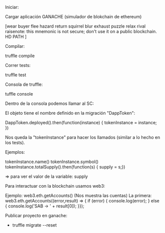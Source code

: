 Iniciar:

Cargar aplicación GANACHE (simulador de blokchain de ethereum)

[wear buyer flee hazard return squirrel blur exhaust puzzle relax rival raisenote: this mnemonic is not secure; don't use it on a public blockchain.
HD PATH
]

Compilar:

truffle compile

Correr tests:

truffle test

Consola de truffle:

tuffle console

Dentro de la consola podemos llamar al SC:

El objeto tiene el nombre definido en la migración "DappToken":

DappToken.deployed().then(function(instance) { tokenInstance = instance; })

Nos queda la "tokenInstance" para hacer los llamados (similar a lo hecho en los tests).

Ejemplos:

tokenInstance.name()
tokenInstance.symbol()
tokenInstance.totalSupply().then(function(s) { supply = s;})

=> para ver el valor de la variable:
supply

Para interactuar con la blockchain usamos web3:

Ejemplo:
web3.eth.getAccounts() (Nos muestra las cuentas)
La primera:
web3.eth.getAccounts((error,result) => { if (error) { console.log(error); } else { console.log('SAB -> ' + result[0]); }});



Publicar proyecto en ganache:
- truffle migrate --reset

